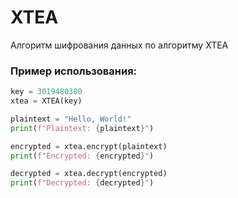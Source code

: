 # XTEA

Алгоритм шифрования данных по алгоритму XTEA

### Пример использования:
```python
key = 3019480380
xtea = XTEA(key)

plaintext = "Hello, World!"
print(f"Plaintext: {plaintext}")

encrypted = xtea.encrypt(plaintext)
print(f"Encrypted: {encrypted}")

decrypted = xtea.decrypt(encrypted)
print(f"Decrypted: {decrypted}")
```
